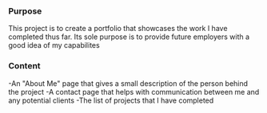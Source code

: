 ### Purpose

This project is to create a portfolio that showcases the work I have completed thus far. Its sole purpose is to provide future employers with a good idea of my capabilites

### Content

-An "About Me" page that gives a small description of the person behind the project
-A contact page that helps with communication between me and any potential clients
-The list of projects that I have completed